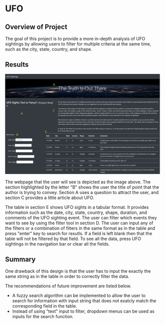 # UFO

## Overview of Project

The goal of this project is to provide a more in-depth analysis of UFO sightings by allowing users to filter for multiple criteria at the same time, such as the city, state, country, and shape.

## Results

![Challenge_Demo.png](Challenge_Demo.png)

The webpage that the user will see is depicted as the image above. The section highlighted by the letter "B" shows the user the title of point that the author is trying to convey. Section A uses a question to attract the user, and section C provides a little article about UFO.

The table in section E shows UFO sights in a tabular format. It provides information such as the date, city, state, country, shape, duration, and comments of the UFO sighting event. The user can filter which events they want to see by using the filter tool in section D. The user can input any of the filters or a combination of filters in the same format as in the table and press "enter" key to search for resutls. If a field is left blank then that the table will not be filtered by that field. To see all the data, press UFO sightings in the navigation bar or clear all the fields. 

## Summary

One drawback of this design is that the user has to input the exactly the same string as in the table in order to correctly filter the data.

The recommendations of future improvement are listed below.

- A fuzzy search algorithm can be implemented to allow the user to search for information with input string that does not exatcly match the corresponding field in the table.
- Instead of using "text" input to filter, dropdown menus can be used as inputs for the search function.

